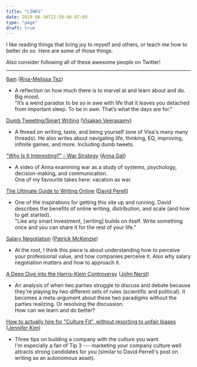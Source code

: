 ```yaml
---
title: "LINKS"
date: 2019-06-30T22:59:46-07:00
type: "page"
draft: true
---
```


I like reading things that bring joy to myself and others, or teach me how to better do so.  Here are some of those things.  

Also consider following all of these awesome people on Twitter!

---

[6am](http://idealistmag.com/sleep/6am/)
([Riva-Melissa Tez](https://twitter.com/rivatez))
- A reflection on how much there is to marvel at and learn about and do.  Big mood.  
"It’s a weird paradox to be so in awe with life that it leaves you detached from important sleep. To be in awe. That’s what the days are for."

[Dumb Tweeting/Smart Writing](https://twitter.com/visakanv/status/1088347054974201858)
([Visakan Veerasamy](https://twitter.com/visakanv))
- A thread on writing, taste, and being yourself (one of Visa's many many threads).  He also writes about navigating life, thinking, EQ, improving, infinite games, and more. Including dumb tweets.

["Why Is It Interesting?" - War Strategy](https://twitter.com/TheAnnaGat/status/1137403902561857536)
([Anna Gát](https://twitter.com/TheAnnaGat))
- A video of Anna examining war as a study of systems, psychology, decision-making, and communication.  
One of my favourite takes here: vacation as war.

[The Ultimate Guide to Writing Online](https://www.perell.com/blog/the-ultimate-guide-to-writing-online)
([David Perell](https://twitter.com/david_perell))
- One of the inspirations for getting this site up and running.  David describes the benefits of online writing, distribution, and scale (and how to get started).  
"Like any smart investment, [writing] builds on itself. Write something once and you can share it for the rest of your life."

[Salary Negotiation](https://www.kalzumeus.com/2012/01/23/salary-negotiation/)
([Patrick McKenzie](https://twitter.com/patio11))
- At the root, I think this piece is about understanding how to perceive your professional value, and how companies perceive it.  Also why salary negotiation matters and how to approach it.

[A Deep Dive into the Harris-Klein Controversy](https://everythingstudies.com/2018/04/26/a-deep-dive-into-the-harris-klein-controversy/)
([John Nerst](https://twitter.com/everytstudies))
- An analysis of when two parties struggle to discuss and debate because they're playing by two different sets of rules (scientific and political).
It becomes a meta-argument about these two paradigms without the parties realizing.  Or resolving the discussion.  
How can we learn and do better?

[How to actually hire for "Culture Fit", without resorting to unfair biases](https://www.linkedin.com/pulse/3-tips-hire-culture-fit-jennifer-kim/?published=t)
([Jennifer Kim](https://twitter.com/jenistyping))
- Three tips on building a company with the culture you want.  
I'm especially a fan of Tip 3 --- marketing your company culture well attracts strong candidates for you (similar to David Perrell's post on writing as an autonomous asset).
